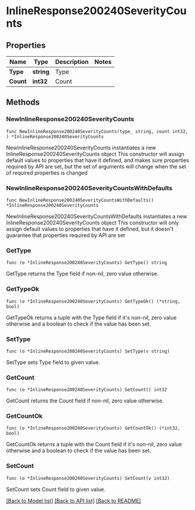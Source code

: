 # InlineResponse200240SeverityCounts

## Properties

Name | Type | Description | Notes
------------ | ------------- | ------------- | -------------
**Type** | **string** | Type | 
**Count** | **int32** | Count | 

## Methods

### NewInlineResponse200240SeverityCounts

`func NewInlineResponse200240SeverityCounts(type_ string, count int32, ) *InlineResponse200240SeverityCounts`

NewInlineResponse200240SeverityCounts instantiates a new InlineResponse200240SeverityCounts object
This constructor will assign default values to properties that have it defined,
and makes sure properties required by API are set, but the set of arguments
will change when the set of required properties is changed

### NewInlineResponse200240SeverityCountsWithDefaults

`func NewInlineResponse200240SeverityCountsWithDefaults() *InlineResponse200240SeverityCounts`

NewInlineResponse200240SeverityCountsWithDefaults instantiates a new InlineResponse200240SeverityCounts object
This constructor will only assign default values to properties that have it defined,
but it doesn't guarantee that properties required by API are set

### GetType

`func (o *InlineResponse200240SeverityCounts) GetType() string`

GetType returns the Type field if non-nil, zero value otherwise.

### GetTypeOk

`func (o *InlineResponse200240SeverityCounts) GetTypeOk() (*string, bool)`

GetTypeOk returns a tuple with the Type field if it's non-nil, zero value otherwise
and a boolean to check if the value has been set.

### SetType

`func (o *InlineResponse200240SeverityCounts) SetType(v string)`

SetType sets Type field to given value.


### GetCount

`func (o *InlineResponse200240SeverityCounts) GetCount() int32`

GetCount returns the Count field if non-nil, zero value otherwise.

### GetCountOk

`func (o *InlineResponse200240SeverityCounts) GetCountOk() (*int32, bool)`

GetCountOk returns a tuple with the Count field if it's non-nil, zero value otherwise
and a boolean to check if the value has been set.

### SetCount

`func (o *InlineResponse200240SeverityCounts) SetCount(v int32)`

SetCount sets Count field to given value.



[[Back to Model list]](../README.md#documentation-for-models) [[Back to API list]](../README.md#documentation-for-api-endpoints) [[Back to README]](../README.md)


